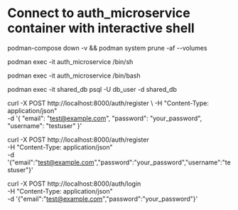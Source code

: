 # Connect to auth_microservice container with interactive shell
podman-compose down -v && podman system prune -af --volumes

podman exec -it auth_microservice /bin/sh

podman exec -it auth_microservice /bin/bash

podman exec -it shared_db psql -U db_user -d shared_db

curl -X POST http://localhost:8000/auth/register \ 
-H "Content-Type: application/json" \
-d '{
    "email": "test@example.com",
    "password": "your_password",
    "username": "testuser"
}'

curl -X POST http://localhost:8000/auth/register \
-H "Content-Type: application/json" \
-d '{"email":"test@example.com","password":"your_password","username":"testuser"}'

curl -X POST http://localhost:8000/auth/login \
-H "Content-Type: application/json" \
-d '{"email":"test@example.com","password":"your_password"}'